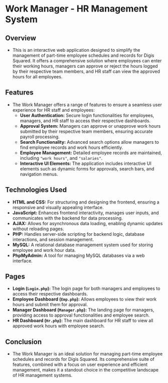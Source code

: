 # Work Manager - HR Management System

## Overview

- This is an interactive web application designed to simplify the management of part-time employee schedules and records for Digis Squared. It offers a comprehensive solution where employees can enter their working hours, managers can approve or reject the hours logged by their respective team members, and HR staff can view the approved hours for all employees.

## Features

- The Work Manager offers a range of features to ensure a seamless user experience for HR staff and employees:
  - **User Authentication:** Secure login functionalities for employees, managers, and HR staff to access their respective dashboards.
  - **Approval System:** Managers can approve or unapprove work hours submitted by their respective team members, ensuring accurate payroll processing.
  - **Search Functionality:** Advanced search options allow managers to find employee records and work hours efficiently.
  - **Employee Management:** Detailed employee records are maintained, including `"work hours"`, and `"salaries"`.
  - **Interactive UI Elements:** The application includes interactive UI elements such as dynamic forms for approvals, search bars, and navigation menus.

## Technologies Used

- **HTML and CSS:** For structuring and designing the frontend, ensuring a responsive and visually appealing interface.
- **JavaScript:** Enhances frontend interactivity, manages user inputs, and communicates with the backend for data processing.
- **AJAX:** Allows for asynchronous data loading, enabling dynamic updates without reloading pages.
- **PHP:** Handles server-side scripting for backend logic, database interactions, and session management.
- **MySQL:** A relational database management system used for storing employee and work hour data.
- **PhpMyAdmin:** A tool for managing MySQL databases via a web interface.

## Pages

- **Login (`Login.php`):** The login page for both managers and employees to access their respective dashboards.
- **Employee Dashboard (`Emp.php`):** Allows employees to view their work hours and submit them for approval.
- **Manager Dashboard (`Manager.php`):** The landing page for managers, providing access to approval functionalities and employee search.
- **HR Dashboard (`Hr.php`):** The main dashboard for HR staff to view all approved work hours with employee search.

## Conclusion

- The Work Manager is an ideal solution for managing part-time employee schedules and records for Digis Squared. Its comprehensive suite of features, combined with a focus on user experience and efficient management, makes it a standout choice in the competitive landscape of HR management systems.
